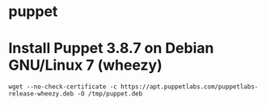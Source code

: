 # puppet

# Install Puppet 3.8.7 on Debian GNU/Linux 7 (wheezy)

`wget --no-check-certificate -c https://apt.puppetlabs.com/puppetlabs-release-wheezy.deb -O /tmp/puppet.deb`
